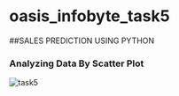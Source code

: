 # oasis_infobyte_task5
##SALES PREDICTION USING PYTHON
### Analyzing Data By Scatter Plot
![task5](https://github.com/sikanthkumar/oasis_infobyte_task5/assets/137276073/58d4ad02-f3ba-46a3-a588-865dae4d622c)
